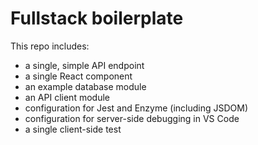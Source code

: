 # Fullstack boilerplate

This repo includes:

* a single, simple API endpoint
* a single React component
* an example database module
* an API client module
* configuration for Jest and Enzyme (including JSDOM)
* configuration for server-side debugging in VS Code
* a single client-side test
